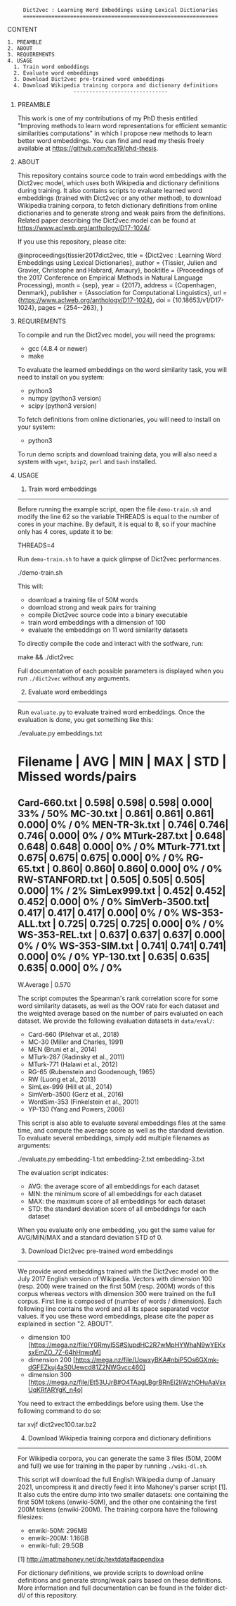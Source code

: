          Dict2vec : Learning Word Embeddings using Lexical Dictionaries
         ==============================================================

CONTENT

	1. PREAMBLE
	2. ABOUT
	3. REQUIREMENTS
	4. USAGE
	  1. Train word embeddings
	  2. Evaluate word embeddings
	  3. Download Dict2vec pre-trained word embeddings
	  4. Download Wikipedia training corpora and dictionary definitions
                         ------------------------------

1. PREAMBLE

	This work  is  one  of  my  contributions  of  my  PhD  thesis  entitled
	"Improving methods to learn word representations for efficient  semantic
	similarities computations" in which  I  propose  new  methods  to  learn
	better word  embeddings.   You  can  find  and  read  my  thesis  freely
	available at https://github.com/tca19/phd-thesis.

2. ABOUT

	This repository contains source code to train word embeddings  with  the
	Dict2vec model, which uses both  Wikipedia  and  dictionary  definitions
	during training.  It also contains  scripts  to  evaluate  learned  word
	embeddings (trained with Dict2vec or  any  other  method),  to  download
	Wikipedia training corpora, to fetch dictionary definitions from  online
	dictionaries and to generate strong and weak pairs from the definitions.
	Related  paper  describing  the  Dict2vec  model   can   be   found   at
        https://www.aclweb.org/anthology/D17-1024/.

	If you use this repository, please cite:

	@inproceedings{tissier2017dict2vec,
	  title     = {Dict2vec : Learning Word Embeddings using Lexical Dictionaries},
	  author    = {Tissier, Julien and Gravier, Christophe and Habrard, Amaury},
	  booktitle = {Proceedings of the 2017 Conference on Empirical Methods
	               in Natural Language Processing},
	  month     = {sep},
	  year      = {2017},
	  address   = {Copenhagen, Denmark},
	  publisher = {Association for Computational Linguistics},
	  url       = {https://www.aclweb.org/anthology/D17-1024},
	  doi       = {10.18653/v1/D17-1024},
	  pages     = {254--263},
	}

3. REQUIREMENTS

	To compile and run the Dict2vec  model,  you  will  need  the  programs:
	  - gcc (4.8.4 or newer)
	  - make

	To evaluate the learned embeddings on  the  word  similarity  task,  you
        will need to install on you system:
	  - python3
	  - numpy (python3 version)
	  - scipy (python3 version)

	To fetch definitions from online dictionaries, you will need to  install
	on your system:
	  - python3

	To run demo scripts and download training data, you  will  also  need  a
	system   with   `wget`,   `bzip2`,   `perl`   and   `bash`    installed.

4. USAGE

	1. Train word embeddings
	------------------------
	Before running the example script, open  the  file  `demo-train.sh`  and
	modify the line 62 so the variable THREADS is equal  to  the  number  of
	cores in your machine.  By default, it is equal to 8, so if your machine
	only has 4 cores, update it to be:

	THREADS=4

	Run `demo-train.sh` to have a quick  glimpse of  Dict2vec  performances.

	./demo-train.sh

	This will:
	  - download a training file of 50M words
	  - download strong and weak pairs for training
	  - compile Dict2vec source code into a binary executable
	  - train word embeddings with a dimension of 100
	  - evaluate the embeddings on 11 word similarity datasets

	To directly compile the  code  and  interact  with  the  sotfware,  run:

	make && ./dict2vec

	Full documentation of each possible parameters is displayed when you run
	`./dict2vec` without any arguments.

	2. Evaluate word embeddings
	---------------------------
	Run  `evaluate.py`  to  evaluate  trained  word  embeddings.   Once  the
	evaluation is done, you get something like this:

	./evaluate.py embeddings.txt

	Filename        | AVG  | MIN  | MAX  | STD  | Missed words/pairs
	=================================================================
	Card-660.txt    | 0.598| 0.598| 0.598| 0.000|      33% / 50%
	MC-30.txt       | 0.861| 0.861| 0.861| 0.000|       0% / 0%
	MEN-TR-3k.txt   | 0.746| 0.746| 0.746| 0.000|       0% / 0%
	MTurk-287.txt   | 0.648| 0.648| 0.648| 0.000|       0% / 0%
	MTurk-771.txt   | 0.675| 0.675| 0.675| 0.000|       0% / 0%
	RG-65.txt       | 0.860| 0.860| 0.860| 0.000|       0% / 0%
	RW-STANFORD.txt | 0.505| 0.505| 0.505| 0.000|       1% / 2%
	SimLex999.txt   | 0.452| 0.452| 0.452| 0.000|       0% / 0%
	SimVerb-3500.txt| 0.417| 0.417| 0.417| 0.000|       0% / 0%
	WS-353-ALL.txt  | 0.725| 0.725| 0.725| 0.000|       0% / 0%
	WS-353-REL.txt  | 0.637| 0.637| 0.637| 0.000|       0% / 0%
	WS-353-SIM.txt  | 0.741| 0.741| 0.741| 0.000|       0% / 0%
	YP-130.txt      | 0.635| 0.635| 0.635| 0.000|       0% / 0%
	-----------------------------------------------------------------
	W.Average       | 0.570

	The script computes the Spearman's rank correlation score for some  word
	similarity datasets, as well as the OOV rate for each  dataset  and  the
	weighted average based on the number of pairs evaluated on each dataset.
	We provide the following evaluation datasets in `data/eval/`:
	  - Card-660     (Pilehvar et al., 2018)
	  - MC-30        (Miller and Charles, 1991)
	  - MEN          (Bruni et al., 2014)
	  - MTurk-287    (Radinsky et al., 2011)
	  - MTurk-771    (Halawi et al., 2012)
	  - RG-65        (Rubenstein and Goodenough, 1965)
	  - RW           (Luong et al., 2013)
	  - SimLex-999   (Hill et al., 2014)
	  - SimVerb-3500 (Gerz et al., 2016)
	  - WordSim-353  (Finkelstein et al., 2001)
	  - YP-130       (Yang and Powers, 2006)

	This script is also able to evaluate several  embeddings  files  at  the
	same time, and compute  the  average  score  as  well  as  the  standard
	deviation. To evaluate several embeddings, simply add multiple filenames
	as arguments:

	./evaluate.py embedding-1.txt embedding-2.txt embedding-3.txt

	The evaluation script indicates:
	  - AVG: the average score of all embeddings for each dataset
	  - MIN: the minimum score of all embeddings for each dataset
	  - MAX: the maximum score of all embeddings for each dataset
	  - STD: the standard deviation score of all embeddings for each dataset

	When you evaluate only  one  embedding,  you  get  the  same  value  for
	AVG/MIN/MAX and a standard deviation STD of 0.


	3. Download Dict2vec pre-trained word embeddings
	------------------------------------------------
	We provide word embeddings trained with the Dict2vec model on  the  July
	2017 English version of Wikipedia.  Vectors with  dimension  100  (resp.
	200) were trained on the first 50M (resp.  200M) words  of  this  corpus
	whereas vectors with dimension 300 were  trained  on  the  full  corpus.
	First line is composed of (number of words / dimension).  Each following
	line contains the word  and  all  its  space  separated  vector  values.
	If you use these word embeddings, please cite the paper as explained  in
        section "2. ABOUT".
	  - dimension 100 [https://mega.nz/file/Y0RmyI5S#SlupdHC2R7wMpHYWhaN9wYEKxsxEmZO_7Z-64hHnwqM]
	  - dimension 200 [https://mega.nz/file/UowxyBKA#nbiP5Os6GXmk-dGFEZkuj4aS0Uewcd81Z2NWGvcc460]
	  - dimension 300 [https://mega.nz/file/Et53UJrB#O4TAagLBgrBRnEi2liWzhOHuAaVsxUqKRfARYgK_n4o]

	You need to extract the embeddings before using them.  Use the following
        command to do so:

	tar xvjf dict2vec100.tar.bz2

	4. Download Wikipedia training corpora and dictionary definitions
	-----------------------------------------------------------------
	For Wikipedia corpora, you can generate the same 3 files (50M, 200M  and
	full) we  use for  training  in  the  paper  by  running `./wiki-dl.sh`.

	This script will download the full English  Wikipedia  dump  of  January
	2021, uncompress it and directly feed it into  Mahoney's  parser  script
	[1].  It also cuts the  entire  dump  into  two  smaller  datasets:  one
	containing  the  first  50M  tokens  (enwiki-50M),  and  the  other  one
	containing the first 200M tokens (enwiki-200M).   The  training  corpora
        have the following filesizes:
	  - enwiki-50M: 296MB
	  - enwiki-200M: 1.16GB
	  - enwiki-full: 29.5GB

	[1] http://mattmahoney.net/dc/textdata#appendixa

	For dictionary  definitions,  we  provide  scripts  to  download  online
	definitions and generate strong/weak pairs based on  these  definitions.
	More information and full documentation  can  be  found  in  the  folder
	dict-dl/ of this repository.

